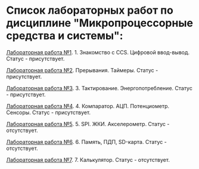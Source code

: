 # Список лабораторных работ по дисциплине "Микропроцессорные средства и системы":

[Лабораторная работа №1](https://github.com/oooNAKooo/BSUIR/tree/main/7%20sem/MPSiS/lab_1). 1. Знакомство с CCS. Цифровой ввод-вывод. Статус - присутствует.

[Лабораторная работа №2](https://github.com/oooNAKooo/BSUIR/tree/main/7%20sem/MPSiS/lab_2). Прерывания. Таймеры. Статус - присутствует.

[Лабораторная работа №3](https://github.com/oooNAKooo/BSUIR/tree/main/7%20sem/MPSiS/lab_3). 3. Тактирование. Энергопотребление. Статус - присутствует.

[Лабораторная работа №4](https://github.com/oooNAKooo/BSUIR/tree/main/7%20sem/MPSiS/lab_4). 4. Компаратор. АЦП. Потенциометр. Сенсоры. Статус - присутствует.

[Лабораторная работа №5](https://github.com/oooNAKooo/BSUIR/tree/main/7%20sem/MPSiS/lab_5). 5. SPI. ЖКИ. Акселерометр. Статус - отсутствует.

[Лабораторная работа №6](https://github.com/oooNAKooo/BSUIR/tree/main/7%20sem/MPSiS/lab_6). 6. Память, ПДП, SD-карта. Статус - отсутствует.

[Лабораторная работа №7](https://github.com/oooNAKooo/BSUIR/tree/main/7%20sem/MPSiS/lab_7). 7. Калькулятор. Статус - отсутствует.
